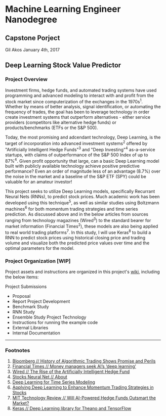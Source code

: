 # Machine Learning Engineer Nanodegree
## Capstone Porject
Gil Akos 
January 4th, 2017

## Deep Learning Stock Value Predictor

### Project Overview

Investment firms, hedge funds, and automated trading systems have used programming and advanced modeling to interact with and profit from the stock market since computerization of the exchanges in the 1970s<sup>1</sup>.  Whether by means of better analysis, signal identification, or automating the frequency of trades, the goal has been to leverage technology in order create investment systems that outperform alternatives - either  service providers (competitors like alternative hedge funds) or products/benchmarks (ETFs or the S&P 500). 

Today, the most promising and adcendant technology, Deep Learning, is the target of incorporation into advanced investment systems<sup>2</sup> offered by "Artificially Intelligent Hedge Funds"<sup>3</sup> and "Deep Investing"<sup>4</sup> as-a-service startups, with claims of outperformance of the S&P 500 Index of up to 87%<sup>4</sup>. Given profit opportunity that large, can a basic Deep Learning model built with publicly available technology achieve positive predictive performance? Even an order of magnitude less of an advantage (8.7%) over the noise in the  market and a baseline of the S&P ETF (SPY) could be valuable for an amateur investor!

This project seeks to utilize Deep Learning models, specifically Recurrant Neural Nets (RNNs), to predict stock prices. Much academic work has been developed using this technique<sup>5</sup>, as well as similar studies using Boltzmann machines<sup>6</sup> for both momentum trading strategies and time series prediction. As discussed above and in the below articles from sources ranging from technology magazines (Wired<sup>3</sup>) to the standard bearer for market information (Financial Times<sup>2</sup>), these models are also being applied to real world trading platforms<sup>7</sup>. In this study, I will use Keras<sup>8</sup> to build a RNN to predict stock prices using historical closing price and trading volume and visualize both the predicted price values over time and the optimal parameters for the model.

### Project Organization [WIP]
Project assets and instructions are organized in this project's [wiki](https://github.com/gilakos/machine-learning/wiki), including the below items:

Project Submissions
- Proposal
- Report
Project Development
- Benchmark Study
- RNN Study
- Ensemble Study
Project Technology
- Instructions for running the example code
- External Libraries
- Internal Documentation


-----------

### Footnotes
1. [Bloomberg // History of Algorithmic Trading Shows Promise and Perils](https://www.bloomberg.com/view/articles/2012-08-08/history-of-algorithmic-trading-shows-promise-and-perils)
2. [Financial Times // Money managers seek AI’s ‘deep learning’](https://www.ft.com/content/9278d1b6-1e02-11e6-b286-cddde55ca122)
3. [Wired // The Rise of the Artificially Intelligent Hedge Fund](https://www.wired.com/2016/01/the-rise-of-the-artificially-intelligent-hedge-fund/)
4. [Stocks Neural Net // About](https://stocksneural.net/about)
5. [Deep Learning for Time Series Modeling](http://cs229.stanford.edu/proj2012/BussetiOsbandWong-DeepLearningForTimeSeriesModeling.pdf)
6. [Applying Deep Learning to Enhance Momentum Trading Strategies in Stocks](http://cs229.stanford.edu/proj2013/TakeuchiLee-ApplyingDeepLearningToEnhanceMomentumTradingStrategiesInStocks.pdf)
7. [MIT Technology Review // Will AI-Powered Hedge Funds Outsmart the Market?](https://www.technologyreview.com/s/600695/will-ai-powered-hedge-funds-outsmart-the-market/)
8. [Keras // Deep Learning library for Theano and TensorFlow](https://keras.io)